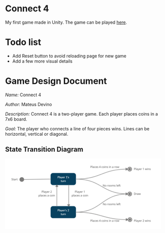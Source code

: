 # Connect 4

My first game made in Unity. The game can be played [here](https://simmer.io/@mdevino/connect-4).

# Todo list

* Add Reset button to avoid reloading page for new game
* Add a few more visual details

# Game Design Document

*Name:* Connect 4

*Author:* Mateus Devino

*Description:* Connect 4 is a two-player game. Each player places coins in a 7x6 board.

*Goal:* The player who connects a line of four pieces wins. Lines can be horizontal, vertical or diagonal.

## State Transition Diagram

![State Transition Diagram](https://github.com/mdevino/connect4/blob/master/Documentation/state-flow-diagram.png?raw=true)
